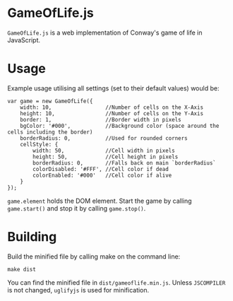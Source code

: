 GameOfLife.js
===============

`GameOfLife.js` is a web implementation of Conway's game of life in JavaScript.

Usage
=====

Example usage utilising all settings (set to their default values) would be:

    var game = new GameOfLife({
        width: 10,                 //Number of cells on the X-Axis
        height: 10,                //Number of cells on the Y-Axis
        border: 1,                 //Border width in pixels
        bgColor: '#000',           //Background color (space around the cells including the border)
        borderRadius: 0,           //Used for rounded corners
        cellStyle: {
            width: 50,             //Cell width in pixels
            height: 50,            //Cell height in pixels
            borderRadius: 0,       //Falls back on main `borderRadius`
            colorDisabled: '#FFF', //Cell color if dead
            colorEnabled: '#000'   //Cell color if alive
        }
    });

`game.element` holds the DOM element. Start the game by calling `game.start()` and stop it by calling `game.stop()`.

Building
========

Build the minified file by calling make on the command line:

    make dist

You can find the minified file in `dist/gameoflife.min.js`. Unless `JSCOMPILER` is not changed, `uglifyjs` is used for minification.

